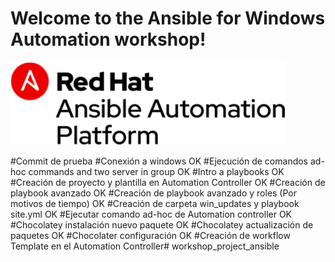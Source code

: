 # Welcome to the Ansible for Windows Automation workshop!

![Ansible Automation Platform](https://raw.githubusercontent.com/ansible/workshops/master/images/rh-ansible-automation-platform.png)

#Commit de prueba
#Conexión a windows OK
#Ejecución de comandos ad-hoc commands and two server in group OK
#Intro  a playbooks OK
#Creación de proyecto y plantilla en Automation Controller OK
#Creación de playbook avanzado OK
#Creación de playbook avanzado y roles (Por motivos de tiempo) OK
#Creación de carpeta win_updates y playbook site.yml OK
#Ejecutar comando ad-hoc de Automation controller OK
#Chocolatey instalación nuevo paquete OK
#Chocolatey actualización de paquetes OK
#Chocolater configuración OK
#Creación de workflow Template  en el Automation Controller# workshop_project_ansible
